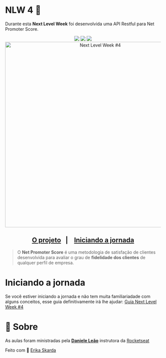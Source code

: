 # NLW 4 :rocket:

Durante esta **Next Level Week** foi desenvolvida uma API Restful para Net Promoter Score.

<div align="center">
  <img src="https://img.shields.io/static/v1?label=redux&message=library&color=yellow&style=for-the-badge&logo=NODE"/>
  <img src="https://img.shields.io/static/v1?label=javascript&message=language&color=green&style=for-the-badge&logo=JEST"/>
  <img src="https://img.shields.io/static/v1?label=typescript&message=language&color=blue&style=for-the-badge&logo=TYPESCRIPT"/>
  
</div>

<div align="center">
    <img width="600px" src="https://i.ytimg.com/vi/5CZmkjFHe4U/maxresdefault.jpg" alt="Next Level Week #4">
</div>
<div align="center">
    <h2>
    <a href="#-o-projeto">O projeto</a>&nbsp;&nbsp;&nbsp;|&nbsp;&nbsp;&nbsp;
    <a href="#">Iniciando a jornada</a>
    </h2>
</div>


> O **Net Promoter Score** é uma metodologia de satisfação de clientes desenvolvida para avaliar o grau de **fidelidade dos clientes** de qualquer perfil de empresa.

# Iniciando a jornada

Se você estiver iniciando a jornada e não tem muita familiariadade com alguns conceitos, esse guia definitivamente irá lhe ajudar: [Guia Next Level Week #4](https://www.notion.so/Next-Level-Week-4-Node-js-67981103adbb4f229187c802bcd0d787)

# 📝 Sobre

As aulas foram ministradas pela **[Daniele Leão](https://github.com/danileao)** instrutora da [Rocketseat](https://rocketseat.com.br/)

  <p>    
        Feito com 💜 <a href="https://www.linkedin.com/in/erika-skarda/" target="_blank">Erika Skarda</a>
  </p>
